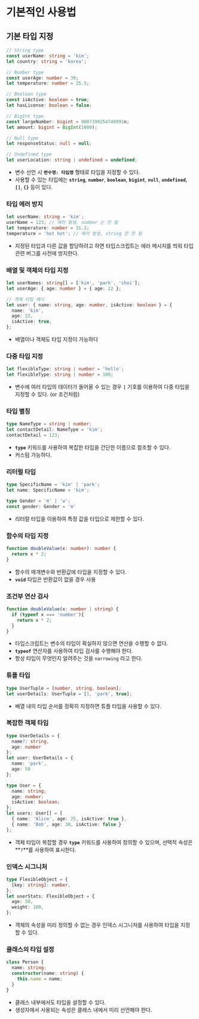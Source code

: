 # 기본적인 사용법

## **기본 타입 지정**

```ts
// String type
const userName: string = 'kim';
let country: string = 'korea';

// Number type
const userAge: number = 39;
let temperature: number = 25.5;

// Boolean type
const isActive: boolean = true;
let hasLicense: boolean = false;

// BigInt type
const largeNumber: bigint = 9007199254740991n;
let amount: bigint = BigInt(1000);

// Null type
let responseStatus: null = null;

// Undefined type
let userLocation: string | undefined = undefined;
```

- 변수 선언 시 **`변수명: 타입명`** 형태로 타입을 지정할 수 있다.
- 사용할 수 있는 타입에는 **`string`**, **`number`**, **`boolean`**, **`bigint`**, **`null`**, **`undefined`**, **`[]`**, **`{}`** 등이 있다.

### **타입 에러 방지**

```ts
let userName: string = 'kim';
userName = 123; // 에러 발생, number 는 안 됨
let temperature: number = 31.2;
temperature = 'hot hot'; // 에러 발생, string 은 안 됨
```

- 지정된 타입과 다른 값을 할당하려고 하면 타입스크립트는 에러 메시지를 띄워 타입 관련 버그를 사전에 방지한다.

### **배열 및 객체의 타입 지정**

```ts
let userNames: string[] = ['kim', 'park', 'choi'];
let userAge: { age: number } = { age: 22 };

// 객체 타입 예시
let user: { name: string, age: number, isActive: boolean } = {
  name: 'kim',
  age: 22,
  isActive: true,
};
```

- 배열이나 객체도 타입 지정이 가능하다

### **다중 타입 지정**

```ts
let flexibleType: string | number = 'hello';
let flexibleType: string | number = 100;
```

- 변수에 여러 타입의 데이터가 들어올 수 있는 경우 **`|`** 기호를 이용하여 다중 타입을 지정할 수 있다. (or 조건처럼)

### **타입 별칭**

```ts
type NameType = string | number;
let contactDetail: NameType = 'kim';
contactDetail = 123;
```

- **`type`** 키워드를 사용하여 복잡한 타입을 간단한 이름으로 참조할 수 있다.
- 커스텀 가능하다.

### **리터럴 타입**

```ts
type SpecificName = 'kim' | 'park';
let name: SpecificName = 'kim';

type Gender = 'm' | 'w';
const gender: Gender = 'm'
```

- 리터럴 타입을 이용하여 특정 값을 타입으로 제한할 수 있다.

### **함수의 타입 지정**

```ts
function doubleValue(x: number): number {
  return x * 2;
}
```

- 함수의 매개변수와 반환값에 타입을 지정할 수 있다.
- **`void`** 타입은 반환값이 없을 경우 사용

### **조건부 연산 검사**

```ts
function doubleValue(x: number | string) {
  if (typeof x === 'number'){
    return x * 2;
  }
}
```

- 타입스크립트는 변수의 타입이 확실하지 않으면 연산을 수행할 수 없다.
- **`typeof`** 연산자를 사용하여 타입 검사를 수행해야 한다.
- 항상 타입이 무엇인지 알려주는 것을 `narrowing` 라고 한다.

### **튜플 타입**

```ts
type UserTuple = [number, string, boolean];
let userDetails: UserTuple = [1, 'park', true];
```

- 배열 내의 타입 순서를 정확히 지정하면 튜플 타입을 사용할 수 있다.

### **복잡한 객체 타입**

```ts
type UserDetails = {
  name?: string,
  age: number
};
let user: UserDetails = { 
  name: 'park',
  age: 50
};

type User = {
  name: string;
  age: number;
  isActive: boolean;
};
let users: User[] = [
  { name: 'Alice', age: 25, isActive: true },
  { name: 'Bob', age: 30, isActive: false }
];
```

- 객체 타입이 복잡할 경우 **`type`** 키워드를 사용하여 정의할 수 있으며, 선택적 속성은 **`?`**를 사용하여 표시한다.

### **인덱스 시그니처**

```ts
type FlexibleObject = {
  [key: string]: number,
};
let userStats: FlexibleObject = { 
  age: 50,
  weight: 100,
};
```

- 객체의 속성을 미리 정의할 수 없는 경우 인덱스 시그니처를 사용하여 타입을 지정할 수 있다.

### **클래스의 타입 설정**

```ts
class Person {
  name: string;
  constructor(name: string) {
    this.name = name;
  }
}
```

- 클래스 내부에서도 타입을 설정할 수 있다.
- 생성자에서 사용되는 속성은 클래스 내에서 미리 선언해야 한다.

